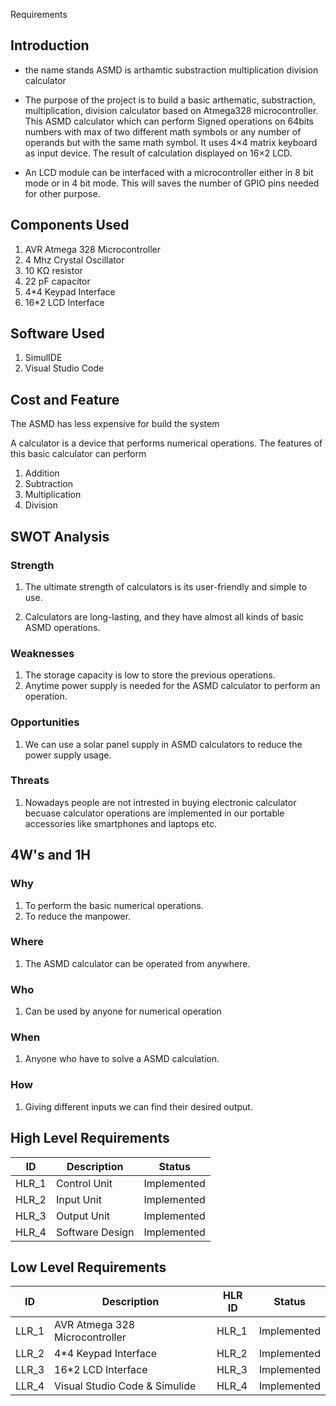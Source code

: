 Requirements

## Introduction

* the name stands ASMD is arthamtic substraction multiplication division calculator

* The purpose of the project is to build a basic arthematic, substraction, multiplication, division calculator based on Atmega328 microcontroller. This ASMD calculator which can perform Signed operations on 64bits numbers with max of two different math symbols or any number of operands but with the same math symbol. It uses 4×4 matrix keyboard as input device. The result of calculation displayed on 16×2 LCD. 

* An LCD module can be interfaced with a microcontroller either in 8 bit mode or in 4 bit mode. This will saves the number of GPIO pins needed for other purpose.


## Components Used

1. AVR Atmega 328 Microcontroller
2. 4 Mhz Crystal Oscillator
3. 10 KΩ resistor
4. 22 pF capacitor
5. 4*4 Keypad Interface
6. 16*2 LCD Interface

## Software Used

1. SimulIDE
2. Visual Studio Code

## Cost and Feature

The ASMD has less expensive for build the system

A calculator is a device that performs numerical operations. The features of this basic calculator can perform 

1. Addition
2. Subtraction
3. Multiplication
4. Division

## SWOT Analysis

### Strength

1. The ultimate strength of calculators is its user-friendly and simple to use.

2. Calculators are long-lasting, and they have almost all kinds of basic ASMD operations.

### Weaknesses

1. The storage capacity is low to store the previous operations.
2. Anytime power supply is needed for the ASMD calculator to perform an operation.

### Opportunities

1. We can use a solar panel supply in ASMD calculators to reduce the power supply usage.

### Threats

1. Nowadays people are not intrested in buying electronic calculator becuase calculator operations are implemented in our portable accessories like smartphones and laptops etc.


## 4W's and 1H

### Why

1. To perform the basic numerical operations.
2. To reduce the manpower.

### Where

1. The ASMD calculator can be operated from anywhere.

### Who

1. Can be used by anyone for numerical operation

### When

1. Anyone who have to solve a ASMD calculation.

### How

1. Giving different inputs we can find their desired output.

## High Level Requirements
| ID | Description | Status |
|----|-------------|--------|
| HLR_1 | Control Unit | Implemented |
| HLR_2 | Input Unit | Implemented |
| HLR_3 | Output Unit | Implemented |
| HLR_4 | Software Design | Implemented |

## Low Level Requirements
| ID | Description | HLR ID | Status |
|----|-------------|--------|--------|
| LLR_1 | AVR Atmega 328 Microcontroller | HLR_1 | Implemented |    
| LLR_2 | 4*4 Keypad Interface | HLR_2 | Implemented |
| LLR_3 | 16*2 LCD Interface | HLR_3 | Implemented |
| LLR_4 | Visual Studio Code & Simulide | HLR_4 | Implemented |
